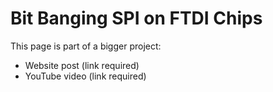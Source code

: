 # Bit Banging SPI on FTDI Chips

This page is part of a bigger project:

* Website post (link required)
* YouTube video (link required)
